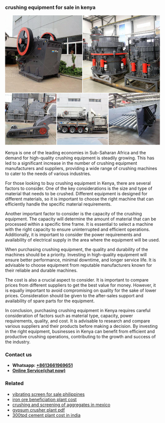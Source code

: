 <h3>crushing equipment for sale in kenya</h3><img src='1708309432.jpg' alt=''><p>Kenya is one of the leading economies in Sub-Saharan Africa and the demand for high-quality crushing equipment is steadily growing. This has led to a significant increase in the number of crushing equipment manufacturers and suppliers, providing a wide range of crushing machines to cater to the needs of various industries.</p><p>For those looking to buy crushing equipment in Kenya, there are several factors to consider. One of the key considerations is the size and type of material that needs to be crushed. Different equipment is designed for different materials, so it is important to choose the right machine that can efficiently handle the specific material requirements.</p><p>Another important factor to consider is the capacity of the crushing equipment. The capacity will determine the amount of material that can be processed within a specific time frame. It is essential to select a machine with the right capacity to ensure uninterrupted and efficient operations. Additionally, it is important to consider the power requirements and availability of electrical supply in the area where the equipment will be used.</p><p>When purchasing crushing equipment, the quality and durability of the machines should be a priority. Investing in high-quality equipment will ensure better performance, minimal downtime, and longer service life. It is advisable to choose equipment from reputable manufacturers known for their reliable and durable machines.</p><p>The cost is also a crucial aspect to consider. It is important to compare prices from different suppliers to get the best value for money. However, it is equally important to avoid compromising on quality for the sake of lower prices. Consideration should be given to the after-sales support and availability of spare parts for the equipment.</p><p>In conclusion, purchasing crushing equipment in Kenya requires careful consideration of factors such as material type, capacity, power requirements, quality, and cost. It is advisable to research and compare various suppliers and their products before making a decision. By investing in the right equipment, businesses in Kenya can benefit from efficient and productive crushing operations, contributing to the growth and success of the industry.</p><h3>Contact us</h3><ul><li><strong>Whatsapp:&nbsp;<a href="https://wa.me/8613661969651">+8613661969651</a></strong></li><li><a href="https://swt.shibang-china.com/?git&amp;zhl&amp;crushing equipment for sale in kenya"><strong>Online Service(chat now)</strong></a></li></ul><h3>Related</h3><ul><li><a href='vibrating screen for sale philippines.md'>vibrating screen for sale philippines</a></li><li><a href='iron ore beneficiation plant cost.md'>iron ore beneficiation plant cost</a></li><li><a href='crushing and screening of aggregates in mexico.md'>crushing and screening of aggregates in mexico</a></li><li><a href='gypsum crusher plant pdf.md'>gypsum crusher plant pdf</a></li><li><a href='300tpd cement plant cost in india.md'>300tpd cement plant cost in india</a></li></ul>